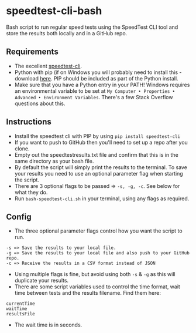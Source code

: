 # speedtest-cli-bash
Bash script to run regular speed tests using the SpeedTest CLI tool and store the results both locally and in a GitHub repo.

## Requirements
- The excellent [speedtest-cli](https://github.com/sivel/speedtest-cli "speedtest-cli GitHub page").
- Python with pip (if on Windows you will probably need to install this - download [here](https://www.python.org/downloads 'Python.org Download page'). PIP should be included as part of the Python install.
- Make sure that you have a Python entry in your PATH! Windows requires an environmental variable to be set at `My Computer ‣ Properties ‣ Advanced ‣ Environment Variables`. There's a few Stack Overflow questions about this.

## Instructions
- Install the speedtest cli with PIP by using `pip install speedtest-cli`
- If you want to push to GitHub then you'll need to set up a repo after you clone.
- Empty out the speedtestresults.txt file and confirm that this is in the same directory as your bash file.
- By default the script will simply print the results to the terminal. To save your results you need to use an optional parameter flag when starting the script.
- There are 3 optional flags to be passed => `-s, -g, -c`. See below for what they do.
- Run `bash-speedtest-cli.sh` in your terminal, using any flags as required.

## Config
- The three optional parameter flags control how you want the script to run. 
```
-s => Save the results to your local file.
-g => Save the results to your local file and also push to your GitHub repo.
-c => Receive the results in a CSV format instead of JSON
```
- Using multiple flags is fine, but avoid using both `-s` & `-g` as this will duplicate your results.
- There are some script variables used to control the time format, wait time between tests and the results filename. Find them here:
```
currentTime
waitTime
resultsFile
```
- The wait time is in seconds.